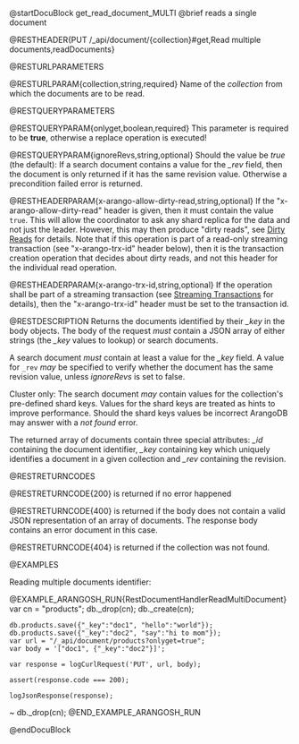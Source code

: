
@startDocuBlock get_read_document_MULTI
@brief reads a single document

@RESTHEADER{PUT /_api/document/{collection}#get,Read multiple documents,readDocuments}

@RESTURLPARAMETERS

@RESTURLPARAM{collection,string,required}
Name of the *collection* from which the documents are to be read.

@RESTQUERYPARAMETERS

@RESTQUERYPARAM{onlyget,boolean,required}
This parameter is required to be **true**, otherwise a replace
operation is executed!

@RESTQUERYPARAM{ignoreRevs,string,optional}
Should the value be *true* (the default):
If a search document contains a value for the *_rev* field,
then the document is only returned if it has the same revision value.
Otherwise a precondition failed error is returned.

@RESTHEADERPARAM{x-arango-allow-dirty-read,string,optional}
If the "x-arango-allow-dirty-read" header is given, then it must contain
the value `true`. This will allow the coordinator to ask any shard
replica for the data and not just the leader. However, this may then
produce "dirty reads", see
[Dirty Reads](./document-address-and-etag.html#dirty-reads)
for details. Note that if this operation is part of a read-only streaming
transaction (see "x-arango-trx-id" header below), then it is the
transaction creation operation that decides about dirty reads, and not
this header for the individual read operation.

@RESTHEADERPARAM{x-arango-trx-id,string,optional}
If the operation shall be part of a streaming transaction (see
[Streaming Transactions](./transaction-stream-transaction.html) for
details), then the "x-arango-trx-id" header must be set to the
transaction id.

@RESTDESCRIPTION
Returns the documents identified by their *_key* in the body objects.
The body of the request _must_ contain a JSON array of either
strings (the *_key* values to lookup) or search documents.

A search document _must_ contain at least a value for the *_key* field.
A value for `_rev` _may_ be specified to verify whether the document
has the same revision value, unless _ignoreRevs_ is set to false.

Cluster only: The search document _may_ contain
values for the collection's pre-defined shard keys. Values for the shard keys
are treated as hints to improve performance. Should the shard keys
values be incorrect ArangoDB may answer with a *not found* error.

The returned array of documents contain three special attributes: *_id* containing the document
identifier, *_key* containing key which uniquely identifies a document
in a given collection and *_rev* containing the revision.

@RESTRETURNCODES

@RESTRETURNCODE{200}
is returned if no error happened

@RESTRETURNCODE{400}
is returned if the body does not contain a valid JSON representation
of an array of documents. The response body contains
an error document in this case.

@RESTRETURNCODE{404}
is returned if the collection was not found.

@EXAMPLES

Reading multiple documents identifier:

@EXAMPLE_ARANGOSH_RUN{RestDocumentHandlerReadMultiDocument}
    var cn = "products";
    db._drop(cn);
    db._create(cn);

    db.products.save({"_key":"doc1", "hello":"world"});
    db.products.save({"_key":"doc2", "say":"hi to mom"});
    var url = "/_api/document/products?onlyget=true";
    var body = '["doc1", {"_key":"doc2"}]';

    var response = logCurlRequest('PUT', url, body);

    assert(response.code === 200);

    logJsonResponse(response);
  ~ db._drop(cn);
@END_EXAMPLE_ARANGOSH_RUN

@endDocuBlock
